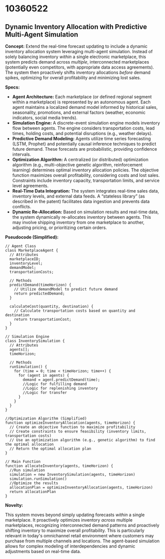 # 10360522

## Dynamic Inventory Allocation with Predictive Multi-Agent Simulation

**Concept:** Extend the real-time forecast updating to include a dynamic inventory allocation system leveraging multi-agent simulation. Instead of solely balancing inventory *within* a single electronic marketplace, this system predicts demand across *multiple*, interconnected marketplaces (potentially even competitors, with appropriate data access agreements). The system then proactively shifts inventory allocations *before* demand spikes, optimizing for overall profitability and minimizing lost sales.

**Specs:**

*   **Agent Architecture:** Each marketplace (or defined regional segment within a marketplace) is represented by an autonomous agent. Each agent maintains a localized demand model informed by historical sales, seasonality, promotions, and external factors (weather, economic indicators, social media trends).
*   **Simulation Engine:** A discrete-event simulation engine models inventory flow between agents. The engine considers transportation costs, lead times, holding costs, and potential disruptions (e.g., weather delays).
*   **Predictive Demand Modeling:** Agents utilize time series forecasting (LSTM, Prophet) and potentially causal inference techniques to predict future demand. These forecasts are probabilistic, providing confidence intervals.
*   **Optimization Algorithm:** A centralized (or distributed) optimization algorithm (e.g., multi-objective genetic algorithm, reinforcement learning) determines optimal inventory allocation policies. The objective function maximizes overall profitability, considering costs and lost sales. Constraints include inventory capacity, transportation limits, and service level agreements.
*   **Real-Time Data Integration:** The system integrates real-time sales data, inventory levels, and external data feeds. A “stateless library” (as described in the patent) facilitates data ingestion and prevents data conflicts.
*   **Dynamic Re-Allocation:** Based on simulation results and real-time data, the system dynamically re-allocates inventory between agents. This may involve shipping inventory from one marketplace to another, adjusting pricing, or prioritizing certain orders.

**Pseudocode (Simplified):**

```
// Agent Class
class MarketplaceAgent {
  // Attributes
  marketplaceID;
  inventoryLevel;
  demandModel;
  transportationCosts;

  // Methods
  predictDemand(timeHorizon) {
    // Utilize demandModel to predict future demand
    return predictedDemand;
  }

  calculateCost(quantity, destination) {
    // Calculate transportation costs based on quantity and destination
    return transportationCost;
  }
}

// Simulation Engine
class InventorySimulation {
  // Attributes
  agents[];
  timeHorizon;

  // Methods
  runSimulation() {
    for (time = 0; time < timeHorizon; time++) {
      for (agent in agents) {
        demand = agent.predictDemand(time);
        //Logic for fulfilling demand
        //Logic for replenishing inventory
        //Logic for transfer
      }
    }
  }
}

//Optimization Algorithm (Simplified)
function optimizeInventoryAllocation(agents, timeHorizon) {
  // Create an objective function to maximize profitability
  // Create constraints to ensure feasibility (inventory limits, transportation costs)
  // Use an optimization algorithm (e.g., genetic algorithm) to find the optimal allocation
  // Return the optimal allocation plan
}

// Main Function
function allocateInventory(agents, timeHorizon) {
  //Run simulation
  simulation = new InventorySimulation(agents, timeHorizon)
  simulation.runSimulation()
  //Optimize the results
  allocationPlan = optimizeInventoryAllocation(agents, timeHorizon)
  return allocationPlan
}
```

**Novelty:**

This system moves beyond simply updating forecasts *within* a single marketplace. It proactively optimizes inventory *across* multiple marketplaces, recognizing interconnected demand patterns and proactively shifting inventory to maximize overall profitability. This is particularly relevant in today's omnichannel retail environment where customers may purchase from multiple channels and locations. The agent-based simulation allows for complex modeling of interdependencies and dynamic adjustments based on real-time data.